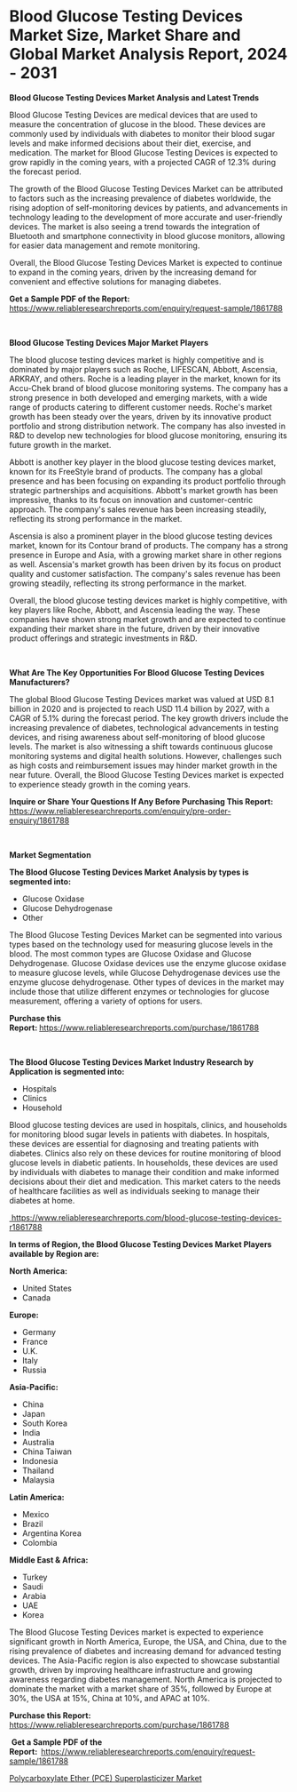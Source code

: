 <p><h1>Blood Glucose Testing Devices Market Size, Market Share and Global Market Analysis Report, 2024 - 2031</h1></p><p><strong>Blood Glucose Testing Devices Market Analysis and Latest Trends</strong></p>
<p><p>Blood Glucose Testing Devices are medical devices that are used to measure the concentration of glucose in the blood. These devices are commonly used by individuals with diabetes to monitor their blood sugar levels and make informed decisions about their diet, exercise, and medication. The market for Blood Glucose Testing Devices is expected to grow rapidly in the coming years, with a projected CAGR of 12.3% during the forecast period.</p><p>The growth of the Blood Glucose Testing Devices Market can be attributed to factors such as the increasing prevalence of diabetes worldwide, the rising adoption of self-monitoring devices by patients, and advancements in technology leading to the development of more accurate and user-friendly devices. The market is also seeing a trend towards the integration of Bluetooth and smartphone connectivity in blood glucose monitors, allowing for easier data management and remote monitoring.</p><p>Overall, the Blood Glucose Testing Devices Market is expected to continue to expand in the coming years, driven by the increasing demand for convenient and effective solutions for managing diabetes.</p></p>
<p><strong>Get a Sample PDF of the Report:&nbsp;</strong> <a href="https://www.reliableresearchreports.com/enquiry/request-sample/1861788">https://www.reliableresearchreports.com/enquiry/request-sample/1861788</a></p>
<p>&nbsp;</p>
<p><strong>Blood Glucose Testing Devices Major Market Players</strong></p>
<p><p>The blood glucose testing devices market is highly competitive and is dominated by major players such as Roche, LIFESCAN, Abbott, Ascensia, ARKRAY, and others. Roche is a leading player in the market, known for its Accu-Chek brand of blood glucose monitoring systems. The company has a strong presence in both developed and emerging markets, with a wide range of products catering to different customer needs. Roche's market growth has been steady over the years, driven by its innovative product portfolio and strong distribution network. The company has also invested in R&D to develop new technologies for blood glucose monitoring, ensuring its future growth in the market.</p><p>Abbott is another key player in the blood glucose testing devices market, known for its FreeStyle brand of products. The company has a global presence and has been focusing on expanding its product portfolio through strategic partnerships and acquisitions. Abbott's market growth has been impressive, thanks to its focus on innovation and customer-centric approach. The company's sales revenue has been increasing steadily, reflecting its strong performance in the market.</p><p>Ascensia is also a prominent player in the blood glucose testing devices market, known for its Contour brand of products. The company has a strong presence in Europe and Asia, with a growing market share in other regions as well. Ascensia's market growth has been driven by its focus on product quality and customer satisfaction. The company's sales revenue has been growing steadily, reflecting its strong performance in the market.</p><p>Overall, the blood glucose testing devices market is highly competitive, with key players like Roche, Abbott, and Ascensia leading the way. These companies have shown strong market growth and are expected to continue expanding their market share in the future, driven by their innovative product offerings and strategic investments in R&D.</p></p>
<p>&nbsp;</p>
<p><strong>What Are The Key Opportunities For Blood Glucose Testing Devices Manufacturers?</strong></p>
<p><p>The global Blood Glucose Testing Devices market was valued at USD 8.1 billion in 2020 and is projected to reach USD 11.4 billion by 2027, with a CAGR of 5.1% during the forecast period. The key growth drivers include the increasing prevalence of diabetes, technological advancements in testing devices, and rising awareness about self-monitoring of blood glucose levels. The market is also witnessing a shift towards continuous glucose monitoring systems and digital health solutions. However, challenges such as high costs and reimbursement issues may hinder market growth in the near future. Overall, the Blood Glucose Testing Devices market is expected to experience steady growth in the coming years.</p></p>
<p><strong>Inquire or Share Your Questions If Any Before Purchasing This Report:</strong> <a href="https://www.reliableresearchreports.com/enquiry/pre-order-enquiry/1861788">https://www.reliableresearchreports.com/enquiry/pre-order-enquiry/1861788</a></p>
<p>&nbsp;</p>
<p><strong>Market Segmentation</strong></p>
<p><strong>The Blood Glucose Testing Devices Market Analysis by types is segmented into:</strong></p>
<p><ul><li>Glucose Oxidase</li><li>Glucose Dehydrogenase</li><li>Other</li></ul></p>
<p><p>The Blood Glucose Testing Devices Market can be segmented into various types based on the technology used for measuring glucose levels in the blood. The most common types are Glucose Oxidase and Glucose Dehydrogenase. Glucose Oxidase devices use the enzyme glucose oxidase to measure glucose levels, while Glucose Dehydrogenase devices use the enzyme glucose dehydrogenase. Other types of devices in the market may include those that utilize different enzymes or technologies for glucose measurement, offering a variety of options for users.</p></p>
<p><strong>Purchase this Report:&nbsp;</strong><a href="https://www.reliableresearchreports.com/purchase/1861788">https://www.reliableresearchreports.com/purchase/1861788</a></p>
<p>&nbsp;</p>
<p><strong>The Blood Glucose Testing Devices Market Industry Research by Application is segmented into:</strong></p>
<p><ul><li>Hospitals</li><li>Clinics</li><li>Household</li></ul></p>
<p><p>Blood glucose testing devices are used in hospitals, clinics, and households for monitoring blood sugar levels in patients with diabetes. In hospitals, these devices are essential for diagnosing and treating patients with diabetes. Clinics also rely on these devices for routine monitoring of blood glucose levels in diabetic patients. In households, these devices are used by individuals with diabetes to manage their condition and make informed decisions about their diet and medication. This market caters to the needs of healthcare facilities as well as individuals seeking to manage their diabetes at home.</p></p>
<p><a href="https://www.reliableresearchreports.com/blood-glucose-testing-devices-r1861788">&nbsp;https://www.reliableresearchreports.com/blood-glucose-testing-devices-r1861788</a></p>
<p><strong>In terms of Region, the Blood Glucose Testing Devices Market Players available by Region are:</strong></p>
<p>
    <p> <strong> North America: </strong>
        <ul>
            <li>United States</li>
            <li>Canada</li>
        </ul>
        </p> 
    <p> <strong> Europe: </strong>
        <ul>
            <li>Germany</li>
            <li>France</li>
            <li>U.K.</li>
            <li>Italy</li>
            <li>Russia</li>
        </ul>
        </p> 
    <p> <strong> Asia-Pacific: </strong>
        <ul>
            <li>China</li>
            <li>Japan</li>
            <li>South Korea</li>
            <li>India</li>
            <li>Australia</li>
            <li>China Taiwan</li>
            <li>Indonesia</li>
            <li>Thailand</li>
            <li>Malaysia</li>
        </ul>
        </p> 
    <p> <strong> Latin America: </strong>
        <ul>
            <li>Mexico</li>
            <li>Brazil</li>
            <li>Argentina Korea</li>
            <li>Colombia</li>
        </ul>
        </p> 
    <p> <strong> Middle East & Africa: </strong>
        <ul>
            <li>Turkey</li>
            <li>Saudi</li>
            <li>Arabia</li>
            <li>UAE</li>
            <li>Korea</li>
        </ul>
    </p>
    </p>
<p><p>The Blood Glucose Testing Devices market is expected to experience significant growth in North America, Europe, the USA, and China, due to the rising prevalence of diabetes and increasing demand for advanced testing devices. The Asia-Pacific region is also expected to showcase substantial growth, driven by improving healthcare infrastructure and growing awareness regarding diabetes management. North America is projected to dominate the market with a market share of 35%, followed by Europe at 30%, the USA at 15%, China at 10%, and APAC at 10%.</p></p>
<p><strong>Purchase this Report: </strong><a href="https://www.reliableresearchreports.com/purchase/1861788">https://www.reliableresearchreports.com/purchase/1861788</a></p>
<p>&nbsp;<strong>Get a Sample PDF of the Report:&nbsp;&nbsp;</strong><a href="https://www.reliableresearchreports.com/enquiry/request-sample/1861788">https://www.reliableresearchreports.com/enquiry/request-sample/1861788</a></p>
<p><strong></strong></p>
<p><p><a href="https://issuu.com/reportprime-2/docs/polycarboxylate-ether-pce-superplasticizer-market-">Polycarboxylate Ether (PCE) Superplasticizer Market</a></p></p>
